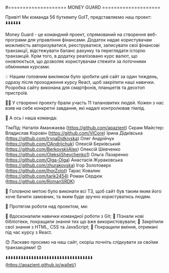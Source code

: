 #==================== MONEY GUARD ==================== 

Привіт! Ми команда 56 буткемпу GoIT, представляємо наш проект: ⬇️⬇️⬇️⬇️⬇️⬇️

Money Guard - це командний проект, спрямований на створення веб-програми для управління фінансами. Додаток надає користувачам можливість авторизуватися, реєструватися, записувати свої фінансові транзакції, відстежувати баланс рахунку та переглядати історію транзакцій. Крім того, в додатку реалізовано курс валют, що оновлюється, що дозволяє користувачам стежити за поточними обмінними курсами.

💡 Нашим головним викликом було зробити цей сайт за один тиждень, одразу після проходження курсу React, щоб закріпити наші навички. Розробка сайту виконана для смартфонів, планшетів та десктоп пристроїв.

👨‍💻 У створенні проекту брали участь 11 талановитих людей. Кожен з нас взяв на себе конкретні завдання, які надалі контролював тімлід.

🚀 А ось і наша команда:

ТімЛід: Наталія Аманжаєва (https://github.com/apazient)
Скрам Майстер: Владислав Коровін (https://github.com/VlCore) 
Ірина Дідківська (https://github.com/IrynaDidkivska)
Олег Андрійчук (https://github.com/OAndrijchuk)
Олексій Берківський (https://github.com/BerkovskiiAlex)
Олексій Шевченко (https://github.com/OleksiiShevchenko1)
Ольга Лазаренко (https://github.com/Olga-Olga)
Анастасія Жураковська (https://github.com/zhurakovska)
Ігор Золотоверх (https://github.com/IhorZolot)
Тарас Ковалик (https://github.com/tarik2454)
Роман Сердюк (https://github.com/RomanSRDK)

🌟 Головною метою було виконати всі ТЗ, щоб сайт був таким яким його хоче бачити замовник, та яким буде зручно користуватись людям.

🚀 Протягом роботи над проектом, ми:

🤝 Вдосконалили навички командної роботи з Git;
🤝 Пізнали нові бібліотеки, покращили знання тих що вже використовували; 
🤝 Закріпили свої знання з HTML, CSS та JavaScript;
🤝 Покращили вміння, отримані під час курсу з React.

😊 Ласкаво просимо на наш сайт, скоріш почніть слідкувати за своїми транзакціями! 😊

⬇️⬇️⬇️⬇️⬇️⬇️⬇️⬇️⬇️⬇️⬇️⬇️⬇️⬇️⬇️⬇️⬇️⬇️⬇️⬇️⬇️⬇️⬇️⬇️⬇️⬇️⬇️⬇️⬇️⬇️⬇️⬇️⬇️⬇️
                 (https://apazient.github.io/wallet/)
